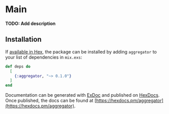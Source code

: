 # Main

**TODO: Add description**

## Installation

If [available in Hex](https://hex.pm/docs/publish), the package can be installed
by adding `aggregator` to your list of dependencies in `mix.exs`:

```elixir
def deps do
  [
    {:aggregator, "~> 0.1.0"}
  ]
end
```

Documentation can be generated with [ExDoc](https://github.com/elixir-lang/ex_doc)
and published on [HexDocs](https://hexdocs.pm). Once published, the docs can
be found at [https://hexdocs.pm/aggregator](https://hexdocs.pm/aggregator).

